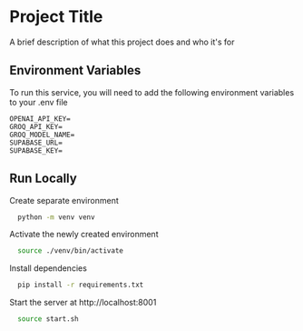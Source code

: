 
# Project Title

A brief description of what this project does and who it's for

## Environment Variables

To run this service, you will need to add the following environment variables to your .env file

```
OPENAI_API_KEY=
GROQ_API_KEY=
GROQ_MODEL_NAME=
SUPABASE_URL=
SUPABASE_KEY=
```

## Run Locally

Create separate environment

```bash
  python -m venv venv
```

Activate the newly created environment

```bash
  source ./venv/bin/activate 
```

Install dependencies

```bash
  pip install -r requirements.txt
```

Start the server at http://localhost:8001

```bash
  source start.sh
```

